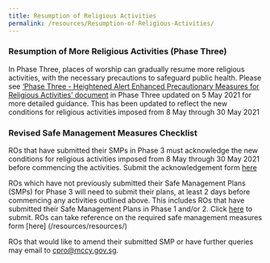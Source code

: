 ```yaml
---
title: Resumption of Religious Activities
permalink: /resources/Resumption-of-Religious-Activities/
---
```


### Resumption of More Religious Activities (Phase Three)
In Phase Three, places of worship can gradually resume more religious activities, with the necessary precautions to safeguard public health. Please see [‘Phase Three - Heightened Alert Enhanced Precautionary Measures for Religious Activities’ document](/media/PhaseThreeEnhancedMeasuresReligiousActivities5May2021finalfinal.pdf) in Phase Three updated on 5 May 2021 for more detailed guidance. This has been updated to reflect the new conditions for religious activities imposed from 8 May through 30 May 2021

### Revised Safe Management Measures Checklist
ROs that have submitted their SMPs in Phase 3 must acknowledge the new conditions for religious activities imposed from 8 May through 30 May 2021 before commencing the activities. Submit the acknowledgement form [here](https://www.form.gov.sg/609226d32248f50012318e65)

ROs which have not previously submitted their Safe Management Plans (SMPs) for Phase 3 will need to submit their plans, at least 2 days before commencing any activities outlined above. This includes ROs that have submitted their Safe Management Plans in Phase 1 and/or 2. Click [here](https://www.form.gov.sg/609206d6698d9b0012c4cda6) to submit. ROs can take reference on the required safe management measures form [here] (/resources/resources/)

ROs that would like to amend their submitted SMP or have further queries may email to [cpro@mccy.gov.sg](mailto:cpro@mccy.gov.sg).
